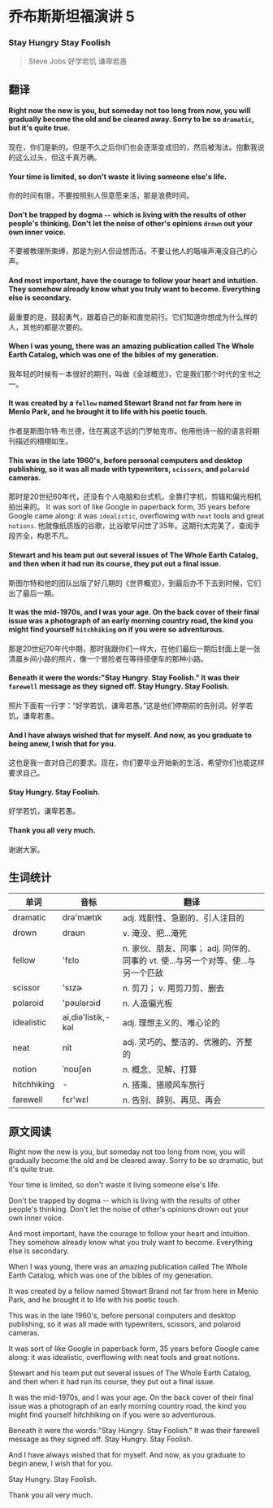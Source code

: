 # 乔布斯斯坦福演讲 5
### Stay Hungry Stay Foolish
>Steve Jobs 好学若饥 谦卑若愚

## 翻译
#### Right now the new is you, but someday not too long from now, you will gradually become the old and be cleared away. Sorry to be so `dramatic`, but it's quite true.
现在，你们是新的。但是不久之后你们也会逐渐变成旧的，然后被淘汰。抱歉我说的这么过头，但这千真万确。
#### Your time is limited, so don't waste it living someone else's life.
你的时间有限，不要按照别人但意愿来活，那是浪费时间。
#### Don't be trapped by dogma -- which is living with the results of other people's thinking. Don't let the noise of other's opinions `drown` out your own inner voice.
不要被教理所束缚，那是为别人但设想而活。不要让他人的聒噪声淹没自己的心声。
#### And most important, have the courage to follow your heart and intuition. They somehow already know what you truly want to become. Everything else is secondary.
最重要的是，鼓起勇气，跟着自己的新和直觉前行。它们知道你想成为什么样的人，其他的都是次要的。
#### When I was young, there was an amazing publication called The Whole Earth Catalog, which was one of the bibles of my generation.
我年轻的时候有一本很好的期刊，叫做《全球概览》，它是我们那个时代的宝书之一。
#### It was created by a `fellow` named Stewart Brand not far from here in Menlo Park, and he brought it to life with his poetic touch.
作者是斯图尔特·布兰德，住在离这不远的门罗帕克市。他用他诗一般的语言将期刊描述的栩栩如生。
#### This was in the late 1960's, before personal computers and desktop publishing, so it was all made with typewriters, `scissors`, and `polaroid` cameras.
那时是20世纪60年代，还没有个人电脑和台式机，全靠打字机，剪辑和偏光相机拍出来的。
It was sort of like Google in paperback form, 35 years before Google came along: it was `idealistic`, overflowing with `neat` tools and great `notions`.
他就像纸质版的谷歌，比谷歌早问世了35年。这期刊太完美了，查阅手段齐全，构思不凡。
#### Stewart and his team put out several issues of The Whole Earth Catalog, and then when it had run its course, they put out a final issue.
斯图尔特和他的团队出版了好几期的《世界概览》，到最后办不下去到时候，它们出了最后一期。
#### It was the mid-1970s, and I was your age. On the back cover of their final issue was a photograph of an early morning country road, the kind you might find yourself `hitchhiking` on if you were so adventurous.
那是20世纪70年代中期，那时我跟你们一样大，在他们最后一期后封面上是一张清晨乡间小路的照片，像一个冒险者在等待搭便车的那种小路。
#### Beneath it were the words:"Stay Hungry. Stay Foolish." It was their `farewell` message as they signed off. Stay Hungry. Stay Foolish.
照片下面有一行字：“好学若饥，谦卑若愚。”这是他们停期前的告别词。好学若饥，谦卑若愚。
#### And I have always wished that for myself. And now, as you graduate to being anew, I wish that for you.
这也是我一直对自己的要求。现在，你们要毕业开始新的生活，希望你们也能这样要求自己。
#### Stay Hungry. Stay Foolish.
好学若饥，谦卑若愚。
#### Thank you all very much.
谢谢大家。
## 生词统计
| 单词 | 音标 | 翻译 |
|-|-|-|
| dramatic | drə'mætɪk | adj. 戏剧性、急剧的、引人注目的 |
| drown | draʊn | v. 淹没、把...淹死 |
| fellow | 'fɛlo | n. 家伙、朋友、同事； adj. 同伴的、同事的 vt. 使...与另一个对等、使...与另一个匹敌 |
| scissor | 'sɪzɚ | n. 剪刀； v. 用剪刀剪、删去 |
| polaroid | 'pəulərɔid | n. 人造偏光板 |
| idealistic | ai,diə'listik,-kəl | adj. 理想主义的、唯心论的 |
| neat | nit | adj. 灵巧的、整洁的、优雅的、齐整的 |
| notion | ˈnoʊʃən | n. 概念、见解、打算 |
| hitchhiking | - | n. 搭乘、搭顺风车旅行 |
| farewell | fɛr'wɛl | n. 告别、辞别、再见、再会 |

## 原文阅读
Right now the new is you, but someday not too long from now, you will gradually become the old and be cleared away. Sorry to be so dramatic, but it's quite true.

Your time is limited, so don't waste it living someone else's life.

Don't be trapped by dogma -- which is living with the results of other people's thinking. Don't let the noise of other's opinions drown out your own inner voice.

And most important, have the courage to follow your heart and intuition. They somehow already know what you truly want to become. Everything else is secondary.

When I was young, there was an amazing publication called The Whole Earth Catalog, which was one of the bibles of my generation.

It was created by a fellow named Stewart Brand not far from here in Menlo Park, and he brought it to life with his poetic touch.

This was in the late 1960's, before personal computers and desktop publishing, so it was all made with typewriters, scissors, and polaroid cameras.

It was sort of like Google in paperback form, 35 years before Google came along: it was idealistic, overflowing with neat tools and great notions.

Stewart and his team put out several issues of The Whole Earth Catalog, and then when it had run its course, they put out a final issue.

It was the mid-1970s, and I was your age. On the back cover of their final issue was a photograph of an early morning country road, the kind you might find yourself hitchhiking on if you were so adventurous.

Beneath it were the words:"Stay Hungry. Stay Foolish." It was their farewell message as they signed off. Stay Hungry. Stay Foolish.

And I have always wished that for myself. And now, as you graduate to begin anew, I wish that for you.

Stay Hungry. Stay Foolish.

Thank you all very much.

<!-- <src-rtyAudio :src="'https://rtyxmd.gitee.io/rtyresources2019/2019-March/Stay Hungry Stay Foolish.mp3'"></src-rtyAudio> -->